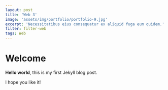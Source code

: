 ```yaml
---
layout: post
title: 'Web 3'
image: 'assets/img/portfolio/portfolio-9.jpg'
excerpt: 'Necessitatibus eius consequatur ex aliquid fuga eum quidem.'
filter: filter-web
tags: Web
---
```


# Welcome

**Hello world**, this is my first Jekyll blog post.

I hope you like it!